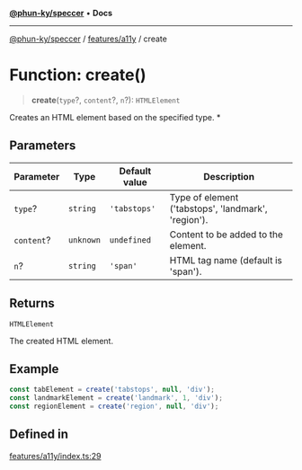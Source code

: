 [**@phun-ky/speccer**](../../../README.md) • **Docs**

***

[@phun-ky/speccer](../../../README.md) / [features/a11y](../README.md) / create

# Function: create()

> **create**(`type`?, `content`?, `n`?): `HTMLElement`

Creates an HTML element based on the specified type.
*

## Parameters

| Parameter | Type | Default value | Description |
| ------ | ------ | ------ | ------ |
| `type`? | `string` | `'tabstops'` | Type of element ('tabstops', 'landmark', 'region'). |
| `content`? | `unknown` | `undefined` | Content to be added to the element. |
| `n`? | `string` | `'span'` | HTML tag name (default is 'span'). |

## Returns

`HTMLElement`

The created HTML element.

## Example

```ts
const tabElement = create('tabstops', null, 'div');
const landmarkElement = create('landmark', 1, 'div');
const regionElement = create('region', null, 'div');
```

## Defined in

[features/a11y/index.ts:29](https://github.com/phun-ky/speccer/blob/main/src/features/a11y/index.ts#L29)
